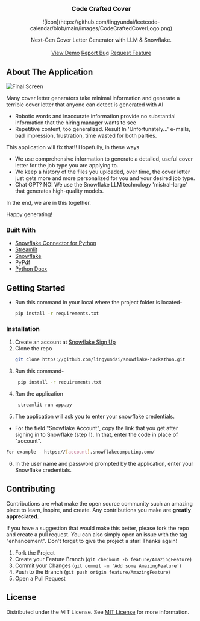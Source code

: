                          
<br/>
<div align="center">

<h3 align="center">Code Crafted Cover</h3>
![icon](https://github.com/lingyundai/leetcode-calendar/blob/main/images/CodeCraftedCoverLogo.png)
<p align="center">
Next-Gen Cover Letter Generator with LLM & Snowflake.

<br/>
<br/>
<a href="https://better-coverletter-generator.streamlit.app/">View Demo</a>  
<a href="https://github.com/lingyundai/snowflake-hackathon/issues/new">Report Bug</a>
<a href="https://github.com/lingyundai/snowflake-hackathon/issues/new">Request Feature</a>
</p>
</div>

 ## About The Application

![Final Screen](https://raw.githubusercontent.com/lingyundai/snowflake-hackathon/main/Images/Landing_page.png)

Many cover letter generators take minimal information and generate a terrible cover letter that anyone can detect is generated with AI
- Robotic words and inaccurate information provide no substantial information that the hiring manager wants to see 
- Repetitive content, too generalized.
Result In 'Unfortunately...' e-mails, bad impression, frustration, time wasted for both parties.

This application will fix that!! Hopefully, in these ways
- We use comprehensive information to generate a detailed, useful cover letter for the job type you are applying to.
- We keep a history of the files you uploaded, over time, the cover letter just gets more and more personalized for you and your desired job type.
- Chat GPT? NO! We use the Snowflake LLM technology 'mistral-large' that generates high-quality models.

In the end, we are in this together. 

Happy generating!

 ### Built With

- [Snowflake Connector for Python](https://docs.snowflake.com/en/developer-guide/python-connector/python-connector)
- [Streamlit](https://docs.streamlit.io/)
- [Snowflake](https://docs.snowflake.com/)
- [PyPdf](https://pypdf.readthedocs.io/en/stable/)
- [Python Docx](https://python-docx.readthedocs.io/en/latest/)
 ## Getting Started

- Run this command in your local where the project folder is located-
  ```sh
  pip install -r requirements.txt
  ```
 ### Installation

1. Create an account at [Snowflake Sign Up](https://signup.snowflake.com/?referrer=snowsight)
2. Clone the repo
   ```sh
   git clone https://github.com/lingyundai/snowflake-hackathon.git
   ```
3. Run this command-
   ```sh
    pip install -r requirements.txt
   ```
4. Run the application
   ```sh
    streamlit run app.py
   ```
5. The application will ask you to enter your snowflake credentials. 
 - For the field "Snowflake Account", copy the link that you get after signing in to Snowflake (step 1). In that, enter the code in place of "account".
```sh
For example - https://[account].snowflakecomputing.com/
   ```
6. In the user name and password prompted by the application, enter your Snowflake credentials.
 ## Contributing

Contributions are what make the open source community such an amazing place to learn, inspire, and create. Any contributions you make are **greatly appreciated**.

If you have a suggestion that would make this better, please fork the repo and create a pull request. You can also simply open an issue with the tag "enhancement".
Don't forget to give the project a star! Thanks again!

1. Fork the Project
2. Create your Feature Branch (`git checkout -b feature/AmazingFeature`)
3. Commit your Changes (`git commit -m 'Add some AmazingFeature'`)
4. Push to the Branch (`git push origin feature/AmazingFeature`)
5. Open a Pull Request
 ## License

Distributed under the MIT License. See [MIT License](https://opensource.org/licenses/MIT) for more information.
